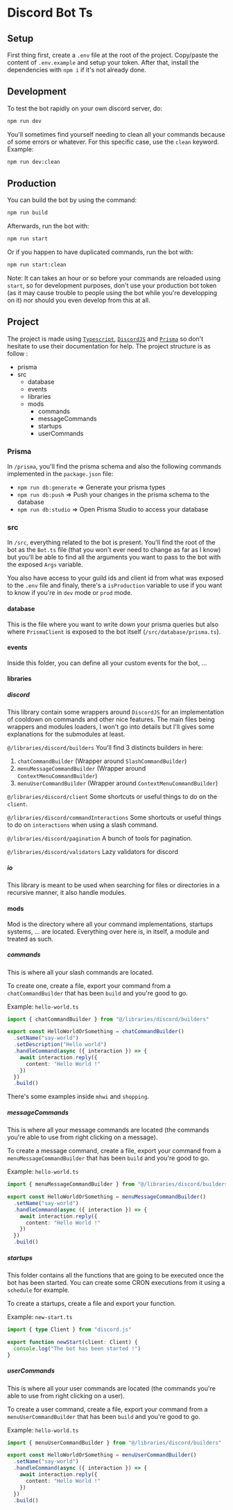 # Discord Bot Ts

## Setup
First thing first, create a `.env` file at the root of the project.
Copy/paste the content of `.env.example` and setup your token.
After that, install the dependencies with `npm i` if it's not already done.

## Development

To test the bot rapidly on your own discord server, do:
```bash
npm run dev
```

You'll sometimes find yourself needing to clean all your commands because of some errors or whatever. For this specific case, use the `clean` keyword.
Example:
```bash
npm run dev:clean
```

## Production

You can build the bot by using the command:
```bash
npm run build
```

Afterwards, run the bot with:
```bash
npm run start
```

Or if you happen to have duplicated commands, run the bot with:
```bash
npm run start:clean
```

Note: It can takes an hour or so before your commands are reloaded using `start`, so for development purposes, don't use your production bot token (as it may cause trouble to people using the bot while you're developping on it) nor should you even develop from this at all.

## Project

The project is made using [`Typescript`](https://www.typescriptlang.org/docs/handbook/typescript-from-scratch.html), [`DiscordJS`](https://discordjs.guide/) and [`Prisma`](https://www.prisma.io/docs/orm/overview/introduction) so don't hesitate to use their documentation for help.
The project structure is as follow :
- prisma
- src
  - database
  - events
  - libraries
  - mods
    - commands
    - messageCommands
    - startups
    - userCommands

### Prisma

In `/prisma`, you'll find the prisma schema and also the following commands implemented in the `package.json` file:
- `npm run db:generate` => Generate your prisma types
- `npm run db:push` => Push your changes in the prisma schema to the database
- `npm run db:studio` => Open Prisma Studio to access your database

### src

In `/src`, everything related to the bot is present. You'll find the root of the bot as the `Bot.ts` file (that you won't ever need to change as far as I know) but you'll be able to find all the arguments you want to pass to the bot with the exposed `Args` variable.

You also have access to your guild ids and client id from what was exposed to the `.env` file and finaly, there's a `isProduction` variable to use if you want to know if you're in `dev` mode or `prod` mode.

#### database

This is the file where you want to write down your prisma queries but also where `PrismaClient` is exposed to the bot itself (`/src/database/prisma.ts`).

#### events

Inside this folder, you can define all your custom events for the bot, ...

#### libraries

##### discord

This library contain some wrappers around `DiscordJS` for an implementation of cooldown on commands and other nice features.
The main files being wrappers and modules loaders, I won't go into details but I'll gives some explanations for the submodules at least.

`@/libraries/discord/builders`
You'll find 3 distincts builders in here:
1. `chatCommandBuilder` (Wrapper around `SlashCommandBuilder`)
2. `menuMessageCommandBuilder` (Wrapper around `ContextMenuCommandBuilder`)
3. `menuUserCommandBuilder` (Wrapper around `ContextMenuCommandBuilder`)

`@/libraries/discord/client`
Some shortcuts or useful things to do on the `client`.

`@/libraries/discord/commandInteractions`
Some shortcuts or useful things to do on `interactions` when using a slash command.

`@/libraries/discord/pagination`
A bunch of tools for pagination.

`@/libraries/discord/validators`
Lazy validators for discord

##### io

This library is meant to be used when searching for files or directories in a recursive manner, it also handle modules.

#### mods

Mod is the directory where all your command implementations, startups systems, ... are located. Everything over here is, in itself, a module and treated as such.

##### commands

This is where all your slash commands are located.

To create one, create a file, export your command from a `chatCommandBuilder` that has been `build` and you're good to go.

Example: `hello-world.ts`
```ts
import { chatCommandBuilder } from "@/libraries/discord/builders"

export const HelloWorldOrSomething = chatCommandBuilder()
  .setName("say-world")
  .setDescription("Hello world")
  .handleCommand(async ({ interaction }) => {    
    await interaction.reply({
      content: "Hello World !"
    })
  })
  .build()
```

There's some examples inside `mhwi` and `shopping`.

##### messageCommands

This is where all your message commands are located (the commands you're able to use from right clicking on a message).

To create a message command, create a file, export your command from a `menuMessageCommandBuilder` that has been `build` and you're good to go.

Example: `hello-world.ts`
```ts
import { menuMessageCommandBuilder } from "@/libraries/discord/builders"

export const HelloWorldOrSomething = menuMessageCommandBuilder()
  .setName("say-world")
  .handleCommand(async ({ interaction }) => {    
    await interaction.reply({
      content: "Hello World !"
    })
  })
  .build()
```

##### startups

This folder contains all the functions that are going to be executed once the bot has been started. You can create some CRON executions from it using a `schedule` for example.

To create a startups, create a file and export your function.

Example: `new-start.ts`
```ts
import { type Client } from "discord.js"

export function newStart(client: Client) {
  console.log("The bot has been started !")
}
```

##### userCommands

This is where all your user commands are located (the commands you're able to use from right clicking on a user).

To create a user command, create a file, export your command from a `menuUserCommandBuilder` that has been `build` and you're good to go.

Example: `hello-world.ts`
```ts
import { menuUserCommandBuilder } from "@/libraries/discord/builders"

export const HelloWorldOrSomething = menuUserCommandBuilder()
  .setName("say-world")
  .handleCommand(async ({ interaction }) => {    
    await interaction.reply({
      content: "Hello World !"
    })
  })
  .build()
```
